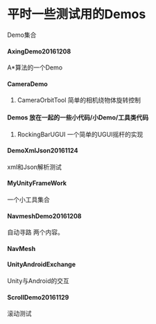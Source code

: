 # 平时一些测试用的Demos

Demo集合

#### AxingDemo20161208

A*算法的一个Demo

#### CameraDemo

1. CameraOrbitTool	简单的相机绕物体旋转控制

#### Demos		放在一起的一些小代码/小Demo/工具类代码

1. RockingBarUGUI	一个简单的UGUI摇杆的实现

#### DemoXmlJson20161124

xml和Json解析测试

#### MyUnityFrameWork

一个小工具集合

#### NavmeshDemo20161208

自动寻路 两个内容。

#### NavMesh

#### UnityAndroidExchange    

Unity与Android的交互

#### ScrollDemo20161129

滚动测试

